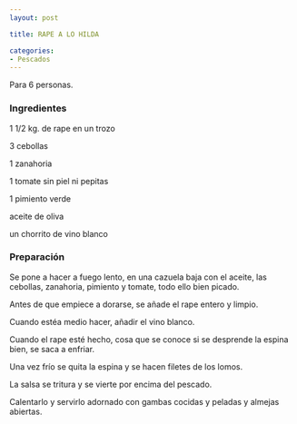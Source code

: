 ```yaml
---
layout: post

title: RAPE A LO HILDA

categories:
- Pescados
---
```

Para 6 personas.

<h3>Ingredientes</h3>
1 1/2 kg. de rape en un trozo

3 cebollas

1 zanahoria

1 tomate sin piel ni pepitas

1 pimiento verde

aceite de oliva

un chorrito de vino blanco

<h3>Preparación</h3>
Se pone a hacer a fuego lento, en una cazuela baja con el aceite, las cebollas, zanahoria, pimiento y tomate, todo ello bien picado.

Antes de que empiece a dorarse, se añade el rape entero y limpio.

Cuando estéa medio hacer, añadir el vino blanco.

Cuando el rape esté hecho, cosa que se conoce si se desprende la espina bien, se saca a enfriar.

Una vez frío se quita la espina y se hacen filetes de los lomos.

La salsa se tritura y se vierte por encima del pescado.

Calentarlo y servirlo adornado con gambas cocidas y peladas y almejas abiertas.

